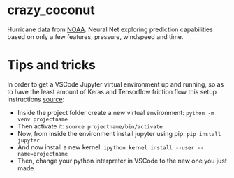 # crazy_coconut
Hurricane data from [NOAA](https://www.nhc.noaa.gov/data/). Neural Net exploring prediction capabilities based on only a few features, pressure, windspeed and time.

# Tips and tricks
In order to get a VSCode Jupyter virtual environment up and running, so as to have the least amount of Keras and Tensorflow friction flow this setup instructions [source](https://anbasile.github.io/posts/2017-06-25-jupyter-venv/):
- Inside the project folder create a new virtual environment: ```python -m venv projectname```
- Then activate it: ```source projectname/bin/activate```
- Now, from inside the environment install jupyter using pip: ```pip install jupyter```
- And now install a new kernel: ```ipython kernel install --user --name=projectname```
- Then, change your python interpreter in VSCode to the new one you just made





